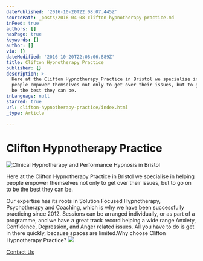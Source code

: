 ```yaml
---
datePublished: '2016-10-20T22:08:07.445Z'
sourcePath: _posts/2016-04-08-clifton-hypnotherapy-practice.md
inFeed: true
authors: []
hasPage: true
keywords: []
author: []
via: {}
dateModified: '2016-10-20T22:08:06.889Z'
title: Clifton Hypnotherapy Practice
publisher: {}
description: >-
  Here at the Clifton Hypnotherapy Practice in Bristol we specialise in helping
  people empower themselves not only to get over their issues, but to go on to
  be the best they can be.
inLanguage: null
starred: true
url: clifton-hypnotherapy-practice/index.html
_type: Article

---
```

# Clifton Hypnotherapy Practice
![Clinical Hypnotherapy and Performance Hypnosis in Bristol](https://s3-us-west-2.amazonaws.com/the-grid-img/p/28870039a71319f84450373eb982a2160d35d127.jpg)

Here at the Clifton Hypnotherapy Practice in Bristol we specialise in helping people empower themselves not only to get over their issues, but to go on to be the best they can be.

Our expertise has its roots in Solution Focused Hypnotherapy, Psychotherapy and Coaching, which is why we have been successfully practicing since 2012\. Sessions can be arranged individually, or as part of a programme, and we have a great track record helping a wide range Anxiety, Confidence, Depression, and Anger related issues. All you have to do is get in there quickly, because spaces are limited.Why choose Clifton Hypnotherapy Practice?
![](https://the-grid-user-content.s3-us-west-2.amazonaws.com/d0c993d3-f2e6-4e8e-acee-e7ee94ce449a.png)

[Contact Us][0]

[0]: http://www.cliftonhypnotherapy.com/contact-us/